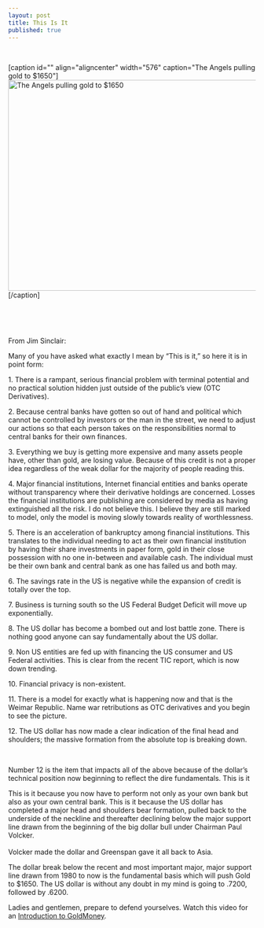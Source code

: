```yaml
---
layout: post
title: This Is It
published: true
---
```

<p> </p>
<p>[caption id="" align="aligncenter" width="576" caption="The Angels pulling gold to $1650"]<img title="This Is It" src="{{ site.baseurl }}/images/56901_Sinclair12_v3.jpg" alt="The Angels pulling gold to $1650" width="576" height="429" />[/caption]</p>
<p> </p>
<p> </p>
<p><span>From Jim Sinclair:</span></p>
<p><span>Many of you have asked what exactly I mean by “This is it,” so here it is in point form:</span></p>
<p><span><span> </span>1.<span> </span>There is a rampant, serious financial problem with terminal potential and no practical solution hidden just outside of the public’s view (OTC Derivatives).</span></p>
<p><span><span> </span>2.<span> </span>Because central banks have gotten so out of hand and political which cannot be controlled by investors or the man in the street, we need to adjust our actions so that each person takes on the responsibilities normal to central banks for their own finances.</span></p>
<p><span><span> </span>3.<span> </span>Everything we buy is getting more expensive and many assets people have, other than gold, are losing value. Because of this credit is not a proper idea regardless of the weak dollar for the majority of people reading this.</span></p>
<p><span><span> </span>4.<span> </span>Major financial institutions, Internet financial entities and banks operate without transparency where their derivative holdings are concerned. Losses the financial institutions are publishing are considered by media as having extinguished all the risk. I do not believe this. I believe they are still marked to model, only the model is moving slowly towards reality of worthlessness.</span></p>
<p><span><span> </span>5.<span> </span>There is an acceleration of bankruptcy among financial institutions. This translates to the individual needing to act as their own financial institution by having their share investments in paper form, gold in their close possession with no one in-between and available cash. The individual must be their own bank and central bank as one has failed us and both may.</span></p>
<p><span><span> </span>6.<span> </span>The savings rate in the US is negative while the expansion of credit is totally over the top.</span></p>
<p><span><span> </span>7.<span> </span>Business is turning south so the US Federal Budget Deficit will move up exponentially.</span></p>
<p><span><span> </span>8.<span> </span>The US dollar has become a bombed out and lost battle zone. There is nothing good anyone can say fundamentally about the US dollar.</span></p>
<p><span><span> </span>9.<span> </span>Non US entities are fed up with financing the US consumer and US Federal activities. This is clear from the recent TIC report, which is now down trending.</span></p>
<p><span><span> </span>10.<span> </span>Financial privacy is non-existent.</span></p>
<p><span><span> </span>11.<span> </span>There is a model for exactly what is happening now and that is the Weimar Republic. Name war retributions as OTC derivatives and you begin to see the picture.</span></p>
<p><span><span> </span>12.<span> </span>The US dollar has now made a clear indication of the final head and shoulders; the massive formation from the absolute top is breaking down.</span></p>
<p> </p>
<p><span>Number 12 is the item that impacts all of the above because of the dollar’s technical position now beginning to reflect the dire fundamentals. This is it</span></p>
<p><span>This is it because you now have to perform not only as your own bank but also as your own central bank. This is it because the US dollar has completed a major head and shoulders bear formation, pulled back to the underside of the neckline and thereafter declining below the major support line drawn from the beginning of the big dollar bull under Chairman Paul Volcker.<br/><br/> Volcker made the dollar and Greenspan gave it all back to Asia.</span></p>
<p><span>The dollar break below the recent and most important major, major support line drawn from 1980 to now is the fundamental basis which will push Gold to $1650. The US dollar is without any doubt in my mind is going to .7200, followed by .6200.</span></p>
<p><span>Ladies and gentlemen, prepare to defend yourselves. Watch this video for an <a href="http://www.runtogold.com/goldmoney/">Introduction to GoldMoney</a>.</span></p>
